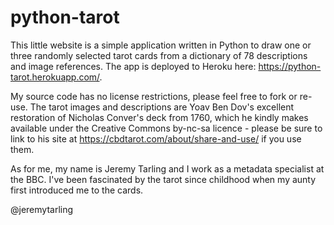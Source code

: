 # python-tarot

This little website is a simple application written in Python to draw one or three randomly selected tarot cards from a dictionary of 78 descriptions and image references. The app is deployed to Heroku here: https://python-tarot.herokuapp.com/.

My source code has no license restrictions, please feel free to fork or re-use. The tarot images and descriptions are Yoav Ben Dov's excellent restoration of Nicholas Conver's deck from 1760, which he kindly makes available under the Creative Commons by-nc-sa licence - please be sure to link to his site at https://cbdtarot.com/about/share-and-use/ if you use them.

As for me, my name is Jeremy Tarling and I work as a metadata specialist at the BBC. I've been fascinated by the tarot since childhood when my aunty first introduced me to the cards.

@jeremytarling
